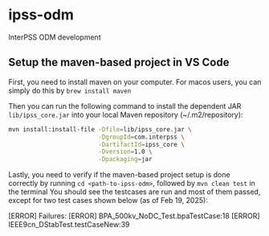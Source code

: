 ipss-odm
========

InterPSS ODM development

## Setup the maven-based project in VS Code
First, you need to install maven on your computer. For macos users, you can simply do this by `brew install maven` 

Then you can run the following command to install the dependent JAR `lib/ipss_core.jar`  into your local Maven repository (~/.m2/repository):

```sh
mvn install:install-file -Dfile=lib/ipss_core.jar \
                         -DgroupId=com.interpss \
                         -DartifactId=ipss_core \
                         -Dversion=1.0 \
                         -Dpackaging=jar

```
Lastly, you need to verify if the maven-based project setup is done correctly by running `cd <path-to-ipss-odm>`, followed by `mvn clean test` in the terminal
You should see the testcases are run and most of them passed, except for two test cases shown below (as of Feb 19, 2025):

[ERROR] Failures: 
[ERROR]   BPA_500kv_NoDC_Test.bpaTestCase:18
[ERROR]   IEEE9cn_DStabTest.testCaseNew:39






